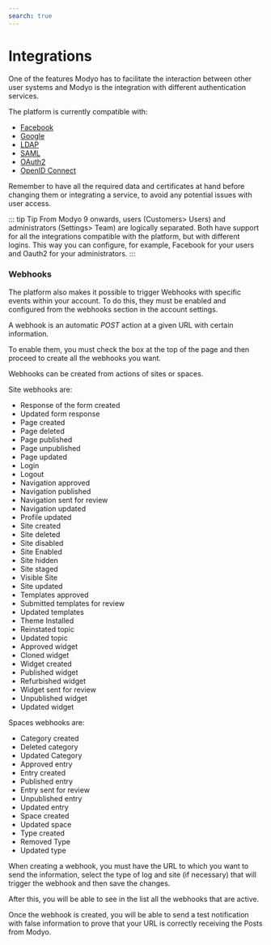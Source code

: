 ```yaml
---
search: true
---
```


# Integrations

One of the features Modyo has to facilitate the interaction between other user systems and Modyo is the integration with different authentication services.

The platform is currently compatible with:

- [Facebook](/en/platform/core/integrations/facebook.html)
- [Google](/en/platform/core/integrations/google.html)
- [LDAP](/en/platform/core/integrations/ldap.html)
- [SAML](/en/platform/core/integrations/saml.html)
- [OAuth2](/en/platform/core/integrations/oauth2.html)
- [OpenID Connect](/en/platform/core/integrations/oidc.html)

Remember to have all the required data and certificates at hand before changing them or integrating a service, to avoid any potential issues with user access.

::: tip Tip
From Modyo 9 onwards, users (Customers> Users) and administrators (Settings> Team) are logically separated. Both have support for all the integrations compatible with the platform, but with different logins. This way you can configure, for example, Facebook for your users and Oauth2 for your administrators.
:::

### Webhooks

The platform also makes it possible to trigger Webhooks with specific events within your account. To do this, they must be enabled and configured from the webhooks section in the account settings.

A webhook is an automatic _POST_ action at a given URL with certain information.

To enable them, you must check the box at the top of the page and then proceed to create all the webhooks you want.

Webhooks can be created from actions of sites or spaces.

Site webhooks are:

* Response of the form created
* Updated form response
* Page created
* Page deleted
* Page published
* Page unpublished
* Page updated
* Login
* Logout
* Navigation approved
* Navigation published
* Navigation sent for review
* Navigation updated
* Profile updated
* Site created
* Site deleted
* Site disabled
* Site Enabled
* Site hidden
* Site staged
* Visible Site
* Site updated
* Templates approved
* Submitted templates for review
* Updated templates
* Theme Installed
* Reinstated topic
* Updated topic
* Approved widget
* Cloned widget
* Widget created
* Published widget
* Refurbished widget
* Widget sent for review
* Unpublished widget
* Updated widget

Spaces webhooks are:

* Category created
* Deleted category
* Updated Category
* Approved entry
* Entry created
* Published entry
* Entry sent for review
* Unpublished entry
* Updated entry
* Space created
* Updated space
* Type created
* Removed Type
* Updated type

When creating a webhook, you must have the URL to which you want to send the information, select the type of log and site (if necessary) that will trigger the webhook and then save the changes.

After this, you will be able to see in the list all the webhooks that are active.

Once the webhook is created, you will be able to send a test notification with false information to prove that your URL is correctly receiving the Posts from Modyo.